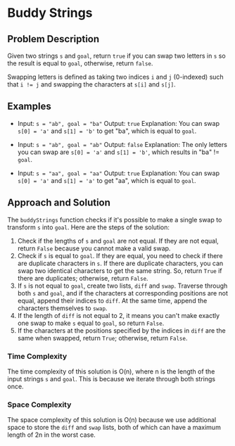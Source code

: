 # Buddy Strings

## Problem Description

Given two strings `s` and `goal`, return `true` if you can swap two letters in `s` so the result is equal to `goal`, otherwise, return `false`.

Swapping letters is defined as taking two indices `i` and `j` (0-indexed) such that `i != j` and swapping the characters at `s[i]` and `s[j]`.

## Examples

- Input: `s = "ab", goal = "ba"`
  Output: `true`
  Explanation: You can swap `s[0] = 'a'` and `s[1] = 'b'` to get "ba", which is equal to `goal`.

- Input: `s = "ab", goal = "ab"`
  Output: `false`
  Explanation: The only letters you can swap are `s[0] = 'a'` and `s[1] = 'b'`, which results in "ba" != `goal`.

- Input: `s = "aa", goal = "aa"`
  Output: `true`
  Explanation: You can swap `s[0] = 'a'` and `s[1] = 'a'` to get "aa", which is equal to `goal`.

## Approach and Solution

The `buddyStrings` function checks if it's possible to make a single swap to transform `s` into `goal`. Here are the steps of the solution:

1. Check if the lengths of `s` and `goal` are not equal. If they are not equal, return `False` because you cannot make a valid swap.
2. Check if `s` is equal to `goal`. If they are equal, you need to check if there are duplicate characters in `s`. If there are duplicate characters, you can swap two identical characters to get the same string. So, return `True` if there are duplicates; otherwise, return `False`.
3. If `s` is not equal to `goal`, create two lists, `diff` and `swap`. Traverse through both `s` and `goal`, and if the characters at corresponding positions are not equal, append their indices to `diff`. At the same time, append the characters themselves to `swap`.
4. If the length of `diff` is not equal to 2, it means you can't make exactly one swap to make `s` equal to `goal`, so return `False`.
5. If the characters at the positions specified by the indices in `diff` are the same when swapped, return `True`; otherwise, return `False`.

### Time Complexity

The time complexity of this solution is O(n), where n is the length of the input strings `s` and `goal`. This is because we iterate through both strings once.

### Space Complexity

The space complexity of this solution is O(n) because we use additional space to store the `diff` and `swap` lists, both of which can have a maximum length of 2n in the worst case.
